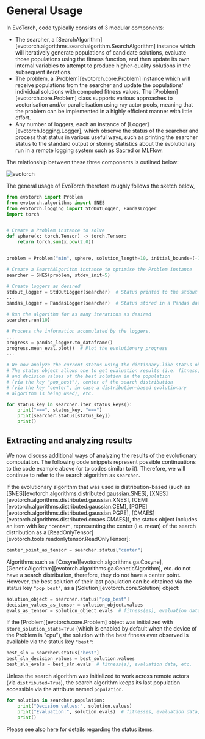 # General Usage

In EvoTorch, code typically consists of 3 modular components:

- The searcher, a [SearchAlgorithm][evotorch.algorithms.searchalgorithm.SearchAlgorithm] instance which will iteratively generate populations of candidate solutions, evaluate those populations using the fitness function, and then update its own internal variables to attempt to produce higher-quality solutions in the subsequent iterations.
- The problem, a [Problem][evotorch.core.Problem] instance which will receive populations from the searcher and update the populations' individual solutions with computed fitness values. The [Problem][evotorch.core.Problem] class supports various approaches to vectorisation and/or parallelisation using `ray` actor pools, meaning that the problem can be implemented in a highly efficient manner with little effort.
- Any number of loggers, each an instance of [Logger][evotorch.logging.Logger], which observe the status of the searcher and process that status in various useful ways, such as printing the searcher status to the standard output or storing statistics about the evolutionary run in a remote logging system such as [Sacred](https://sacred.readthedocs.io/en/stable/quickstart.html) or [MLFlow](https://mlflow.org/).

The relationship between these three components is outlined below:

![evotorch](../evotorch_architecture.svg)

The general usage of EvoTorch therefore roughly follows the sketch below,

```python
from evotorch import Problem
from evotorch.algorithms import SNES
from evotorch.logging import StdOutLogger, PandasLogger
import torch


# Create a Problem instance to solve
def sphere(x: torch.Tensor) -> torch.Tensor:
    return torch.sum(x.pow(2.0))


problem = Problem("min", sphere, solution_length=10, initial_bounds=(-1, 1))

# Create a SearchAlgorithm instance to optimise the Problem instance
searcher = SNES(problem, stdev_init=5)

# Create loggers as desired
stdout_logger = StdOutLogger(searcher)  # Status printed to the stdout
...
pandas_logger = PandasLogger(searcher)  # Status stored in a Pandas dataframe

# Run the algorithm for as many iterations as desired
searcher.run(10)

# Process the information accumulated by the loggers.
...
progress = pandas_logger.to_dataframe()
progress.mean_eval.plot()  # Plot the evolutionary progress
...

# We now analyze the current status using the dictionary-like status object.
# The status object allows one to get evaluation results (i.e. fitness, etc.)
# and decision values of the best solution in the population
# (via the key "pop_best"), center of the search distribution
# (via the key "center", in case a distribution-based evolutionary
# algorithm is being used), etc.

for status_key in searcher.iter_status_keys():
    print("===", status_key, "===")
    print(searcher.status[status_key])
    print()
```

## Extracting and analyzing results

We now discuss additional ways of analyzing the results of the evolutionary computation. The following code snippets represent possible continuations to the code example above (or to codes similar to it). Therefore, we will continue to refer to the search algorithm as `searcher`.

If the evolutionary algorithm that was used is distribution-based (such as [SNES][evotorch.algorithms.distributed.gaussian.SNES], [XNES][evotorch.algorithms.distributed.gaussian.XNES], [CEM][evotorch.algorithms.distributed.gaussian.CEM], [PGPE][evotorch.algorithms.distributed.gaussian.PGPE], [CMAES][evotorch.algorithms.distributed.cmaes.CMAES]), the status object includes an item with key `"center"`, representing the center (i.e. mean) of the search distribution as a [ReadOnlyTensor][evotorch.tools.readonlytensor.ReadOnlyTensor]:

```python
center_point_as_tensor = searcher.status["center"]
```

Algorithms such as [Cosyne][evotorch.algorithms.ga.Cosyne], [GeneticAlgorithm][evotorch.algorithms.ga.GeneticAlgorithm], etc. do not have a search distribution, therefore, they do not have a center point. However, the best solution of their last population can be obtained via the status key `"pop_best"`, as a [Solution][evotorch.core.Solution] object:

```python
solution_object = searcher.status["pop_best"]
decision_values_as_tensor = solution_object.values
evals_as_tensor = solution_object.evals  # fitness(es), evaluation data, etc.
```

If the [Problem][evotorch.core.Problem] object was initialized with `store_solution_stats=True` (which is enabled by default when the device of the Problem is "cpu"), the solution with the best fitness ever observed is available via the status key `"best"`:

```python
best_sln = searcher.status["best"]
best_sln_decision_values = best_solution.values
best_sln_evals = best_sln.evals  # fitness(s), evaluation data, etc.
```

Unless the search algorithm was initialized to work across remote actors (via `distributed=True`), the search algorithm keeps its last population accessible via the attribute named `population`.

```python
for solution in searcher.population:
    print("Decision values:", solution.values)
    print("Evaluation:", solution.evals)  # fitnesses, evaluation data, etc.
    print()
```

Please see also [here](algorithm_usage.md#accessing-the-status) for details regarding the status items.
